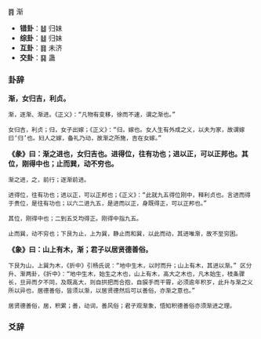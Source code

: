  ䷴ 渐

+ **错卦**：䷵ 归妹 
+ **综卦**：䷵ 归妹 
+ **互卦**：䷿ 未济
+ **交卦**：䷑ 蛊
 
### 卦辞

**渐，女归吉，利贞。**

```
渐，逐渐、渐进。《正义》：“凡物有变移，徐而不速，谓之渐也。”

女归吉，利贞；归，女子出嫁；《正义》：“归，嫁也。女人生有外成之义，以夫为家，故谓嫁曰‘归’也。妇人之嫁，备礼乃动，故渐之所施，吉在女嫁。”
```

**《彖》曰：渐之进也，女归吉也。进得位，往有功也；进以正，可以正邦也。其位，刚得中也；止而巽，动不穷也。**

```
渐之进，之，前行；逐渐前进。

进得位，往有功也；进以正，可以正邦也；《正义》：“此就九五得位刚中，释利贞也。言进而得于贵位，是往有功也；以六二进九五，是进而以正，身既得正，可以正邦也。”

其位，刚得中也；二到五爻均得正。刚得中指九五。

止而巽，动不穷也；下艮为止，上为巽，静止而和巽，以此而动，其进唯渐，故不至穷困。
```

**《象》曰：山上有木，渐；君子以居贤德善俗。**

```
下艮为山，上巽为木，《折中》引杨氏说：“地中生木，以时而升；山上有木，其进以渐。” 区分升、渐两卦，《折中》：“地中生木，始生之木也，山上有木，高大之木也，凡木始生，枝条骤长，旦异而夕不同，及既高大，则自拱把而合抱，自捩手而干霄，必须逾年积岁，此升与渐之义所以异也，居德善俗，皆须以渐，以居贤德然后可以善俗，亦渐之意也。”

居贤德善俗，居，积累；善，动词，善风俗；君子观渐象，悟知积德善俗亦须渐进之理。
```

### 爻辞

